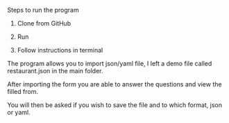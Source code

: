 Steps to run the program

1. Clone from GitHub

2. Run

3. Follow instructions in terminal

The program allows you to import json/yaml file, I left a demo file called restaurant.json in the main folder.

After importing the form you are able to answer the questions and view the filled from.

You will then be asked if you wish to save the file and to which format, json or yaml.
